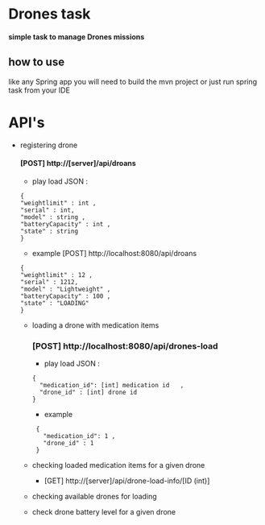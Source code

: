 # Drones task


#### simple task to manage Drones missions 

## how to use 

like any Spring app you will need to build the mvn project 
or just run spring task from your IDE 

# API's 

- registering drone
    #### [POST] http://[server]/api/droans
     * play load JSON :
     ```
    {
    "weightlimit" : int ,
    "serial" : int,
    "model" : string ,
    "batteryCapacity" : int ,
    "state" : string
    }
    ```
     * example   [POST] http://localhost:8080/api/droans

     ```
   {
    "weightlimit" : 12 ,
    "serial" : 1212,
    "model" : "Lightweight" ,
    "batteryCapacity" : 100 ,
    "state" : "LOADING"
    }
    ```

    
    
    
    
  - loading a drone with medication items 
    ### [POST] http://localhost:8080/api/drones-load
      * play load JSON :
    ```
    {
      "medication_id": [int] medication id   ,
      "drone_id" : [int] drone id
    }
    ```
    
    * example 
     ```
      {
        "medication_id": 1 ,
        "drone_id" : 1
      }
      ```
  - checking loaded medication items for a given drone 
    * [GET] http://[server]/api/drone-load-info/[ID (int)]
    

  - checking available drones for loading
   
  
  - check drone battery level for a given drone


